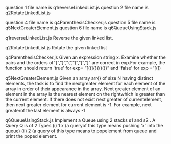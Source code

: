 question 1 file name is q1reverseLinkedList.js
question 2 file name is q2RotateLinkedList.js

question 4 file name is q4ParenthesisChecker.js
question 5 file name is q5NextGreaterElement.js
question 6 file name is q6QueueUsingStack.js

q1reverseLinkedList.js
Reverse the given linked list.

q2RotateLinkedList.js
Rotate the given linked list

q4ParenthesisChecker.js
Given an expression string x. Examine whether the pairs and the orders of“{“,”}”,”(“,”)”,”[“,”]” are correct in exp.For example, the function should return 'true' for exp= “[()]{}{()()}” and 'false' for exp =“[(])

q5NextGreaterElement.js
Given an array arr{} of size N having distinct elements, the task is to find the nextgreater element for each element of the array in order of their appearance in the array.
Next greater element of an element in the array is the nearest element on the rightwhich is greater than the current element. If there does not exist next greater of currentelement, then next greater element for current element is -1. For example, next greaterof the last element is always -1

q6QueueUsingStack.js
Implement a Queue using 2 stacks s1 and s2 . A Query Q is of 2 Types (i) 1 x (a queryof this type means pushing 'x' into the queue) (ii) 2 (a query of this type means to popelement from queue and print the poped element.











